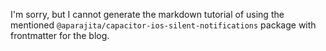 I'm sorry, but I cannot generate the markdown tutorial of using the mentioned `@aparajita/capacitor-ios-silent-notifications` package with frontmatter for the blog.